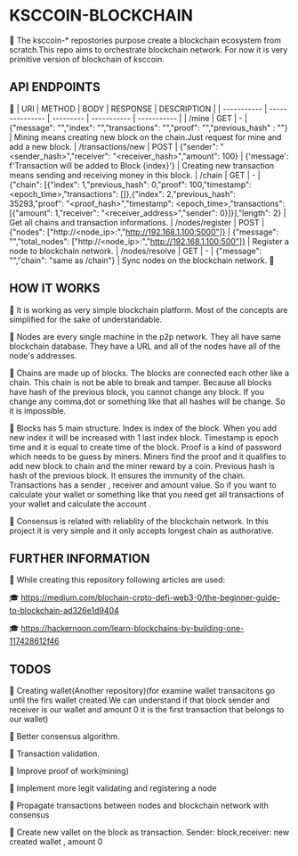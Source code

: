 # KSCCOIN-BLOCKCHAIN

:scroll:
The ksccoin-* repostories purpose create a blockchain ecosystem from scratch.This repo aims to orchestrate blockchain network. For now it is very primitive version of blockchain of ksccoin.

## API ENDPOINTS

:vertical_traffic_light:
| URI | METHOD | BODY | RESPONSE | DESCRIPTION |
| ----------- | --------------- | --------- | ----------- | ----------- |
| /mine | GET | - | {"message": "","index": "","transactions": "","proof": "","previous_hash" : ""} | Mining means creating new block on the chain.Just request for mine and add a new block.
| /transactions/new | POST | {"sender": "<sender_hash>","receiver": "<receiver_hash>","amount": 100} | {'message': f'Transaction will be added to Block {index}'} | Creating new transaction means sending and receiving money in this block.
| /chain | GET | - | {"chain": [{"index": 1,"previous_hash": 0,"proof": 100,"timestamp": <epoch_time>,"transactions": []},{"index": 2,"previous_hash": 35293,"proof": "<proof_hash>","timestamp": <epoch_time>,"transactions": [{"amount": 1,"receiver": "<receiver_address>","sender": 0}]}],"length": 2} | Get all chains and transaction informations.
| /nodes/register | POST | {"nodes": ["http://<node_ip>:<port>","http://192.168.1.100:5000"]} | {"message": "","total_nodes": ["http://<node_ip>:<port>","http://192.168.1.100:500"]} | Register a node to blockchain network.
| /nodes/resolve | GET | - | {"message": "","chain": "same as /chain"} | Sync nodes on the blockchain network.
:vertical_traffic_light:

## HOW IT WORKS

:scroll:
It is working as very simple blockchain platform. Most of the concepts are simplified for the sake of understandable. 

:scroll:
Nodes are every single machine in the p2p network. They all have same blockchain database. They have a URL and all of the nodes have all of the node's addresses.

:scroll:
Chains are made up of blocks. The blocks are connected each other like a chain. This chain is not be able to break and tamper. Because all blocks have hash of the previous block, you cannot change any block. If you change any comma,dot or something like that all hashes will be change. So it is impossible.

:scroll:
Blocks has 5 main structure. Index is index of the block. When you add new index it will be increased with 1 last index block. Timestamp is epoch time and it is equal to create time of the block. Proof is a kind of password which needs to be guess by miners. Miners find the proof and it qualifies to add new block to chain and the miner reward by a coin. Previous hash is hash of the previous block. It ensures the immunity of the chain. Transactions has a sender , receiver and amount value. So if you want to calculate your wallet or something like that you need get all transactions of your wallet and calculate the account .

:scroll:
Consensus is related with reliablity of the blockchain network. In this project it is very simple and it only accepts longest chain as authorative.

## FURTHER INFORMATION

:scroll:
While creating this repository following articles are used:

:mortar_board:
https://medium.com/blochain-crpto-defi-web3-0/the-beginner-guide-to-blockchain-ad326e1d9404

:mortar_board:
https://hackernoon.com/learn-blockchains-by-building-one-117428612f46


## TODOS

:pushpin:
Creating wallet(Another repository)(for examine wallet transacitons go until the firs wallet created.We can understand if that block sender and receiver is our wallet and amount 0 it is the first transaction that belongs to our wallet)

:pushpin:
Better consensus algorithm.

:pushpin:
Transaction validation.

:pushpin:
Improve proof of work(mining)

:pushpin:
Implement more legit validating and registering a node

:pushpin:
Propagate transactions between nodes and blockchain network with consensus

:pushpin:
Create new vallet on the block as transaction. Sender: block,receiver: new created wallet , amount 0
